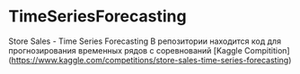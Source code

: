 # TimeSeriesForecasting
Store Sales - Time Series Forecasting
В репозитории находится код для прогнозирования временных рядов с соревнований
[Kaggle Compitition] (https://www.kaggle.com/competitions/store-sales-time-series-forecasting)
